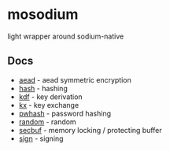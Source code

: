 # mosodium

light wrapper around sodium-native

## Docs

- [aead](docs/aead.md) - aead symmetric encryption
- [hash](docs/hash.md) - hashing
- [kdf](docs/kdf.md) - key derivation
- [kx](docs/kx.md) - key exchange
- [pwhash](docs/pwhash.md) - password hashing
- [random](docs/random.md) - random
- [secbuf](docs/secbuf.md) - memory locking / protecting buffer
- [sign](docs/sign.md) - signing
